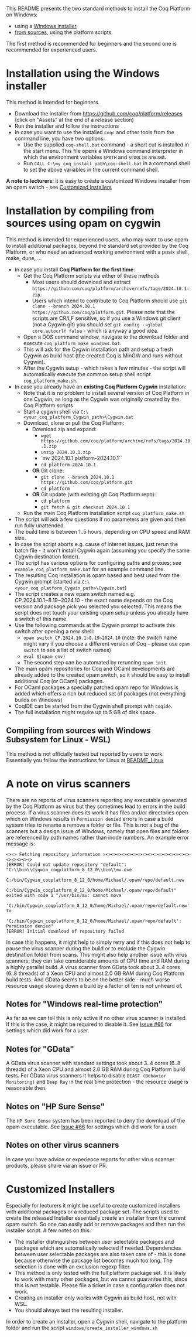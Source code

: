 This README presents the two standard methods to install the Coq Platform on Windows:
- using a [Windows installer](#installation-using-the-windows-installer),
- [from sources](#installation-by-compiling-from-sources-using-opam-on-cygwin), using the platform scripts.

The first method is recommended for beginners and the second one is recommended for experienced users.

# Installation using the Windows installer

This method is intended for beginners.

- Download the installer from https://github.com/coq/platform/releases (click on "Assets" at the end of a release section)
- Run the installer and follow the instructions
- In case you want to use the installed `coqc` and other tools from the command line, you have two options:
  - Use the supplied `coq-shell.bat` command - a short cut is installed in the start menu. This file opens a Windows command interpreter in which the environment variables `$PATH` and `$COQLIB` are set.
  - Run `CALL C:\my_coq_install_path\coq-shell.bat` in a command shell to set the above variables in the current command shell.

**A note to lecturers:** it is easy to create a customized Windows installer from an opam switch - see [Customized Installers](FAQ-customized-installers.md)

# Installation by compiling from sources using opam on cygwin

This method is intended for experienced users, who may want to use opam to install additional packages, beyond the standard set provided by the Coq Platform, or who need an advanced working environment with a posix shell, make, dune, ...

- In case you install **Coq Platform for the first time**:
  - Get the Coq Platform scripts via either of these methods
    - Most users should download and extract `https://github.com/coq/platform/archive/refs/tags/2024.10.1.zip`.
    - Users which intend to contribute to Coq Platform should use `git clone --branch 2024.10.1 https://github.com/coq/platform.git`.
      Please note that the scripts are CR/LF sensitive, so if you use a Windows git client (not a Cygwin git) you should set `git config --global core.autocrlf false` - which is anyway a good idea.
  - Open a DOS command window, navigate to the download folder and execute `coq_platform_make_windows.bat`.
  - This will ask for the Cygwin installation path and setup a fresh Cygwin as build host (the created Coq is MinGW and runs without Cygwin).
  - After the Cygwin setup - which takes a few minutes - the script will automatically execute the common setup shell script `coq_platform_make.sh`.
- In case you already have an **existing Coq Platform Cygwin** installation:
  - Note that it is no problem to install several version of Coq Platform in one Cygwin, as long as the Cygwin was originally
    created by the Coq Platform scripts
  - Start a cygwin shell via `C:\<your_coq_platform_Cygwin_path>\Cygwin.bat`
  - Download, clone or pull the Coq Platform:
    - Download zip and expand:
      - `wget https://github.com/coq/platform/archive/refs/tags/2024.10.1.zip`
      - `unzip 2024.10.1.zip`
      - `mv 2024.10.1 platform-2024.10.1``
      - `cd platform-2024.10.1`
    - **OR** Git clone:
      - `git clone --branch 2024.10.1 https://github.com/coq/platform.git`
      - `cd platform`
    - **OR** Git update (with existing git Coq Platform repo):
      - `cd platform`
      - `git fetch & git checkout 2024.10.1`
  - Run the main Coq Platform installation script `coq_platform_make.sh`
- The script will ask a few questions if no parameters are given and then run fully unattended.
- The build time is between 1..5 hours, depending on CPU speed and RAM size.
- In case the script aborts e.g. cause of internet issues, just rerun the batch file - it won't install Cygwin again (assuming you specify the same Cygwin destination folder).
- The script has various options for configuring paths and proxies; see `example_coq_platform_make.bat` for an example command line.
- The resulting Coq installation is opam based and best used from the Cygwin prompt (started via `C:\<your_coq_platform_Cygwin_path>\Cygwin.bat`)
- The script creates a new opam switch named e.g. CP.2024.10.1~8.19~2024.10 - the exact name depends on the Coq version and package pick you selected you selected.
  This means the script does not touch your existing opam setup unless you already have a switch of this name.
- Use the following commands at the Cygwin prompt to activate this switch after opening a new shell:
  - `opam switch CP.2024.10.1~8.19~2024.10` (note: the switch name might vary if you choose a different version of Coq - please use `opam switch` to see a list of switch names)
  - `eval $(opam env)`
  - The second step can be automated by rerunning `opam init`
- The main opam repositories for Coq and OCaml developments are already added to the created opam switch, so it should be easy to install additional Coq (or OCaml) packages.
- For OCaml packages a specially patched opam repo for Windows is added which offers a rich but reduced set of packages (not everything builds on Windows)
- CoqIDE can be started from the Cygwin shell prompt with `coqide`.
- The full installation might require up to 5 GB of disk space.

## Compiling from sources with Windows Subsystem for Linux - WSL)

This method is not officially tested but reported by users to work. Essentially you follow the instructions for Linux at [README_Linux](README_Linux.md)

# A note on **virus scanners**

There are no reports of virus scanners reporting any executable generated by the Coq Platform as virus but they sometimes lead to errors in the build process.
If a virus scanner does its work it has files and/or directories open which on Windows results in `Permission denied` errors in case a build system tries to rename a remove a folder or file. This is not a bug of the scanners but a design issue of Windows, namely that open files and folders are referenced by path names rather than inode numbers. An example error message is:
```
<><> Fetching repository information ><><><><><><><><><><><><><><><><><><><><><>
[ERROR] Could not update repository "default": "C:\\bin\\Cygwin_coqplatform_8_12_0\\bin\\mv.exe
        C:/bin/Cygwin_coqplatform_8_12_0/home/Michael/.opam/repo/default.new
        C:/bin/Cygwin_coqplatform_8_12_0/home/Michael/.opam/repo/default" exited with code 1 "/usr/bin/mv: cannot move
        'C:/bin/Cygwin_coqplatform_8_12_0/home/Michael/.opam/repo/default.new' to
        'C:/bin/Cygwin_coqplatform_8_12_0/home/Michael/.opam/repo/default': Permission denied"
[ERROR] Initial download of repository failed
```
In case this happens, it might help to simply retry and if this does not help to pause the virus scanner during the build or to exclude the Cygwin destination folder from scans. This might also help another issue with virus scanners: they can take considerable amounts of CPU time and RAM during a highly parallel build. A virus scanner from GData took about 3..4 cores (6..8 threads) of a Xeon CPU and almost 2.0 GB RAM during Coq Platform build tests. And GData seems to be on the better side - much worse resource usage slowing down a build by a factor of ten is not unheard of.

## Notes for "Windows real-time protection"

As far as we can tell this is only active if no other virus scanner is installed. If this is the case, it might be required to disable it. See [Issue #66](https://github.com/coq/platform/issues/66) for settings which did work for a user.

## Notes for "GData"

A GData virus scanner with standard settings took about 3..4 cores (6..8 threads) of a Xeon CPU and almost 2.0 GB RAM during Coq Platform build tests. For GData virus scanners it helps to disable `BEAST (Behavior Monitoring)` and `Deep Ray` in the real time protection - the resource usage is reasonable then.

## Notes on "HP Sure Sense"

The `HP Sure Sense` system has been reported to deny the download of the opam executable. See [Issue #66](https://github.com/coq/platform/issues/66) for settings which did work for a user.

## Notes on other virus scanners

In case you have advice or experience reports for other virus scanner products, please share via an issue or PR.

# Customized Installers

Especially for lecturers it might be useful to create customized installers with additional packages or a reduced package set. The scripts used to create the released Installer essentially create an installer from the current opam switch. So one can easily add or remove packages and then run the installer script. A few notes on this:

- The installer distinguishes between user selectable packages and packages which are automatically selected if needed. Dependencies between user selectable packages are also taken care of - this is done because otherwise the package list becomes much too long. The selection is done with an exclusion regexp filter.
- This method is only tested with the full platform package set. It is likely to work with many other packages, but we cannot guarantee this, since this is not testable. Please file a ticket in case a configuration does not work.
- Creating an installer only works with Cygwin as build host, not with WSL.
- You should always test the resulting installer.

In order to create an installer, open a Cygwin shell, navigate to the platform folder and run the script `windows/create_installer_windows.sh`
